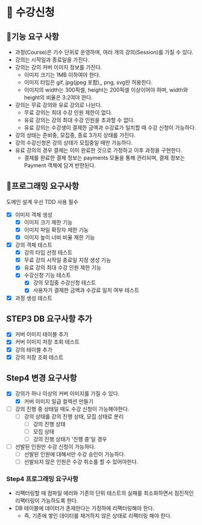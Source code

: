 # 🌵 수강신청
## 🌵기능 요구 사항
* 과정(Course)은 기수 단위로 운영하며, 여러 개의 강의(Session)를 가질 수 있다.
* 강의는 시작일과 종료일을 가진다.
* 강의는 강의 커버 이미지 정보를 가진다.
  * 이미지 크기는 1MB 이하여야 한다.
  * 이미지 타입은 gif, jpg(jpeg 포함),, png, svg만 허용한다.
  * 이미지의 width는 300픽셀, height는 200픽셀 이상이어야 하며, width와 height의 비율은 3:2여야 한다.
* 강의는 무료 강의와 유료 강의로 나뉜다.
  * 무료 강의는 최대 수강 인원 제한이 없다.
  * 유료 강의는 강의 최대 수강 인원을 초과할 수 없다.
  * 유료 강의는 수강생이 결제한 금액과 수강료가 일치할 때 수강 신청이 가능하다.
* 강의 상태는 준비중, 모집중, 종료 3가지 상태를 가진다.
* 강의 수강신청은 강의 상태가 모집중일 때만 가능하다.
* 유료 강의의 경우 결제는 이미 완료한 것으로 가정하고 이후 과정을 구현한다.
  * 결제를 완료한 결제 정보는 payments 모듈을 통해 관리되며, 결제 정보는 Payment 객체에 담겨 반한된다.

## 🌵프로그래밍 요구사항
도메인 설계 우선 TDD 사용 필수
* [x] 이미지 객체 생성
  * [x] 이미지 크기 제한 기능
  * [x] 이미지 파일 확장자 제한 기능
  * [x] 이미지 높이 너비 비율 제한 기능
* [x] 강의 객체 테스트
  * [x] 강의 타입 선정 테스트
  * [x] 무료 강의 시작일 종료일 지정 생성 기능
  * [x] 유료 강의 최대 수강 인원 제한 기능
  * [x] 수강신청 기능 테스트
    * [x] 강의 모집중 수강신청 테스트
    * [x] 사용자가 결제한 금액과 수강료 일치 여부 테스트
* [x] 과정 생성 테스트

## STEP3 DB 요구사항 추가
* [x] 커버 이미지 테이블 추가
* [x] 커버 이미지 저장 조회 테스트
* [x] 강의 테이블 추가
* [x] 강의 저장 조회 테스트

## Step4 변경 요구사항
* [x] 강의가 하나 이상의 커버 이미지를 가질 수 있다.
  * [x] 커버 이미지 일급 컬렉션 만들기
* [ ] 강의 진행 중 상태일 때도 수강 신청이 가능해야한다.
  * [ ] 강의 상태를 강의 진행 상태, 모집 상태로 분리
    * [ ] 강의 진행 상태
    * [ ] 모집 상태
    * [ ] 강의 진행 상태가 '진행 중'일 경우 
* [ ] 선발된 인원만 수강 신청이 가능하다.
  * [ ] 선발된 인원에 대해서만 수강 승인이 가능하다.
  * [ ] 선발되지 않은 인원은 수강 취소를 할 수 있어야한다.

### Step4 프로그래밍 요구사항
* 리팩터링할 때 컴파일 에러와 기존의 단위 테스트의 실패를 최소화하면서 점진적인 리팩터링이 가능하도록 한다.
* DB 테이블에 데이터가 존재한다는 가정하에 리팩터링해야 한다. 
  * 즉, 기존에 쌓인 데이터를 제거하지 않은 상태로 리팩터링 해야 한다.